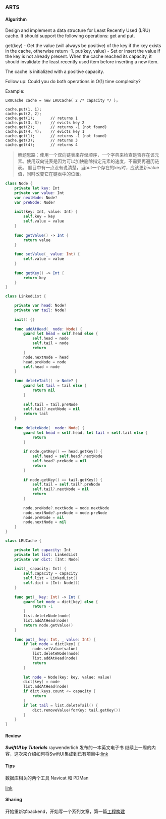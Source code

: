 ### ARTS

#### Algorithm

Design and implement a data structure for Least Recently Used (LRU) cache. It should support the following operations: get and put.

get(key) - Get the value (will always be positive) of the key if the key exists in the cache, otherwise return -1.
put(key, value) - Set or insert the value if the key is not already present. When the cache reached its capacity, it should invalidate the least recently used item before inserting a new item.

The cache is initialized with a positive capacity.

Follow up:
Could you do both operations in O(1) time complexity?

Example:
```
LRUCache cache = new LRUCache( 2 /* capacity */ );

cache.put(1, 1);
cache.put(2, 2);
cache.get(1);       // returns 1
cache.put(3, 3);    // evicts key 2
cache.get(2);       // returns -1 (not found)
cache.put(4, 4);    // evicts key 1
cache.get(1);       // returns -1 (not found)
cache.get(3);       // returns 3
cache.get(4);       // returns 4
```

> 解题思路：使用一个双向链表来存储顺序，一个字典来检查是否存在该元素。使用双向链表是因为可以加快删除指定元素的速度，不需要再遍历链表。
> 题目中有一点没有说清楚，当put一个存在的key时，应该更新value值，同时改变它在链表中的位置。

```swift
class Node {
    private let key: Int
    private var value: Int
    var nextNode: Node?
    var preNode: Node?
    
    init(key: Int, value: Int) {
        self.key = key
        self.value = value
    }
    
    func getValue() -> Int {
        return value
    }
    
    func setValue(_ value: Int) {
        self.value = value
    }
    
    func getKey() -> Int {
        return key
    }
}

class LinkedList {

    private var head: Node?
    private var tail: Node?
    
    init() {}
    
    func addAtHead(_ node: Node) {
        guard let head = self.head else {
            self.head = node
            self.tail = node
            return
        }
        node.nextNode = head
        head.preNode = node
        self.head = node
    }
    
    func deleteTail() -> Node? {
        guard let tail = tail else {
            return nil
        }
        
        self.tail = tail.preNode
        self.tail?.nextNode = nil
        return tail
    }
    
    func deleteNode(_ node: Node) {
        guard let head = self.head, let tail = self.tail else {
            return
        }
        
        if node.getKey() == head.getKey() {
            self.head = self.head?.nextNode
            self.head?.preNode = nil
            return
        }
        
        if node.getKey() == tail.getKey() {
            self.tail = self.tail?.preNode
            self.tail?.nextNode = nil
            return
        }
        
        node.preNode?.nextNode = node.nextNode
        node.nextNode?.preNode = node.preNode
        node.preNode = nil
        node.nextNode = nil
    }
}

class LRUCache {

    private let capacity: Int
    private let list: LinkedList
    private var dict: [Int: Node]
    
    init(_ capacity: Int) {
        self.capacity = capacity
        self.list = LinkedList()
        self.dict = [Int: Node]()
    }
    
    func get(_ key: Int) -> Int {
        guard let node = dict[key] else {
            return -1
        }
        list.deleteNode(node)
        list.addAtHead(node)
        return node.getValue()
    }
    
    func put(_ key: Int, _ value: Int) {
        if let node = dict[key] {
            node.setValue(value)
            list.deleteNode(node)
            list.addAtHead(node)
            return
        }
        
        let node = Node(key: key, value: value)
        dict[key] = node
        list.addAtHead(node)
        if dict.keys.count <= capacity {
            return
        }
        if let tail = list.deleteTail() {
            dict.removeValue(forKey: tail.getKey())
        }
    }
}
```

#### Review

***SwiftUI by Tutorials*** raywenderlich 发布的一本英文电子书
继续上一周的内容，这次来介绍如何将SwiftUI集成到已有项目中:[link](https://www.jianshu.com/p/fbc920c11b0d)

#### Tips

数据库相关的两个工具 Navicat 和 PDMan

[link](https://www.jianshu.com/p/5a85e1a26250)

#### Sharing

开始重新学backend，开始写一个系列文章，第一篇[工程构建](https://www.jianshu.com/p/f1d19982912d)
